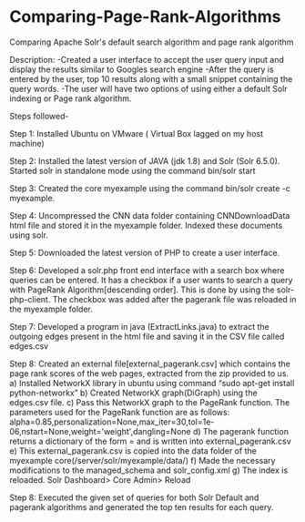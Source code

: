 # Comparing-Page-Rank-Algorithms
Comparing Apache Solr's default search algorithm and page rank algorithm


Description:
-Created a user interface to accept the user query input and display the results similar to Googles search engine
-After the query is entered by the user, top 10 results along with a small snippet containing the query words.
-The user will have two options of using either a default Solr indexing or Page rank algorithm.

Steps followed-

Step 1: Installed Ubuntu on VMware ( Virtual Box lagged on my host machine)

Step 2: Installed the latest version of JAVA (jdk 1.8) and Solr (Solr 6.5.0). Started solr in standalone mode using the command bin/solr start 

Step 3: Created the core myexample using the command bin/solr create -c myexample. 

Step 4: Uncompressed the CNN data folder containing CNNDownloadData html file and stored it in the myexample folder. Indexed these documents using solr.

Step 5: Downloaded the latest version of PHP to create a user interface.

Step 6: Developed a solr.php front end interface with a search box where queries can
be entered. It has a checkbox if a user wants to search a query with PageRank Algorithm[descending order]. This is done by using the solr-php-client. The checkbox was added after the pagerank file was reloaded in the myexample folder.

Step 7: Developed a program in java (ExtractLinks.java) to extract the outgoing edges present in the html file and saving it in the CSV file called edges.csv   

Step 8: Created an external file[external_pagerank.csv] which contains the page rank
scores of the web pages, extracted from the zip provided to us.
a)	Installed NetworkX library in ubuntu using command “sudo apt-get install python-networkx”
b)	Created NetworkX graph(DiGraph) using the edges.csv file.
c)	Pass this NetworkX graph to the PageRank function. The parameters used for the PageRank function are as follows:
alpha=0.85,personalization=None,max_iter=30,tol=1e-06,nstart=None,weight='weight',dangling=None
d)  The pagerank function returns a dictionary of the form <id>=<pagerank score> and is written into external_pagerank.csv
e) This external_pagerank.csv is copied into the data folder of the myexample core(/server/solr/myexample/data/)
f) Made the necessary modifications to the managed_schema and solr_config.xml
g) The index is reloaded. Solr Dashboard> Core Admin> Reload

Step 8: Executed the given set of queries for both Solr Default and pagerank algorithms and generated the top ten results for each query. 

